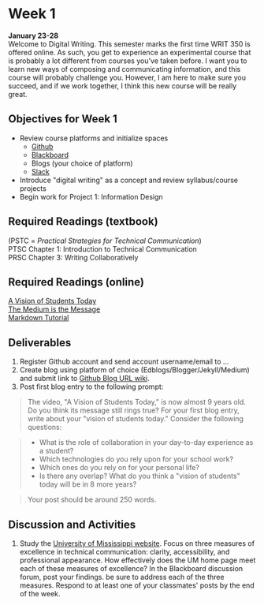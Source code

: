 # Week 1  
**January 23-28**  
Welcome to Digital Writing. This semester marks the first time WRIT 350 is offered online. As such, you get to experience an experimental course that is probably a lot different from courses you've taken before. I want you to learn new ways of composing and communicating information, and this course will probably challenge you. However, I am here to make sure you succeed, and if we work together, I think this new course will be really great. 

## Objectives for Week 1

* Review course platforms and initialize spaces 
    * [Github](https://github.com/adavis46/writ350sp17)
    * [Blackboard](http://blackboard.olemiss.edu)
    * Blogs (your choice of platform)
    * [Slack](https://writ350sp17.slack.com/)
* Introduce "digital writing" as a concept and review syllabus/course projects 
* Begin work for Project 1: Information Design

## Required Readings (textbook)
(PSTC = *Practical Strategies for Technical Communication*)  
PTSC Chapter 1: Introduction to Technical Communication    
PRSC Chapter 3: Writing Collaboratively  

## Required Readings (online)
[A Vision of Students Today](https://www.youtube.com/watch?v=dGCJ46vyR9o)  
[The Medium is the Message](https://www.youtube.com/watch?v=OseOb_wBsi4)  
[Markdown Tutorial](http://www.markdowntutorial.com/)  

## Deliverables 
1. Register Github account and send account username/email to ...
2. Create blog using platform of choice (Edblogs/Blogger/Jekyll/Medium) and submit link to [Github Blog URL wiki](https://github.com/adavis46/writ350sp17/wiki/Blog-URLs).
3. Post first blog entry to the following prompt:  

> The video, "A Vision of Students Today," is now almost 9 years old. Do you think its message still rings true? For your first blog entry, write about your "vision of students today." Consider the following questions: 

> * What is the role of collaboration in your day-to-day experience as a student? 
> * Which technologies do you rely upon for your school work? 
> * Which ones do you rely on for your personal life? 
> * Is there any overlap? What do you think a "vision of students" today will be in 8 more years?

> Your post should be around 250 words.

## Discussion and Activities 
1. Study the [University of Mississippi website](http://olemiss.edu). Focus on three measures of excellence in technical communication: clarity, accessibility, and professional appearance. How effectively does the UM home page meet each of these measures of excellence? In the Blackboard discussion forum, post your findings. be sure to address each of the three measures. Respond to at least one of your classmates' posts by the end of the week. 
